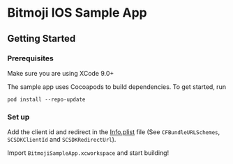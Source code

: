 # Bitmoji IOS Sample App

## Getting Started

### Prerequisites

Make sure you are using XCode 9.0+

The sample app uses Cocoapods to build dependencies. To get started, run

```
pod install --repo-update
```

### Set up

Add the client id and redirect in the [Info.plist](https://github.com/Snap-Kit/bitmoji-sample/blob/master/ios/BitmojiSampleApp/Supporting%20Files/Info.plist) file (See `CFBundleURLSchemes`, `SCSDKClientId` and `SCSDKRedirectUrl`).

Import `BitmojiSampleApp.xcworkspace` and start building!
